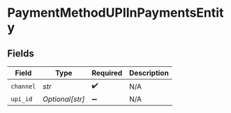 # PaymentMethodUPIInPaymentsEntity


## Fields

| Field              | Type               | Required           | Description        |
| ------------------ | ------------------ | ------------------ | ------------------ |
| `channel`          | *str*              | :heavy_check_mark: | N/A                |
| `upi_id`           | *Optional[str]*    | :heavy_minus_sign: | N/A                |
